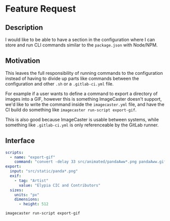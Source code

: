 # Feature Request
<!--
  This is for requesting new features, or improvements/additions
  to existing features.

  This is pre-filled with example values, feel free to
  remove them before populating the template.
  
  If you feel a heading is irrelevant, just remove it.
-->

## Description
<!-- 
  Explain what this is about, try to use full sentences, and make your point clear.
-->
I would like to be able to have a section in the configuration where I can store
and run CLI commands similar to the `package.json` with Node/NPM.

## Motivation
<!--
  Why is this a feature that should be implemented in Commandler
  rather than in your own project using it?
  What makes this fundamental, or reusable, or of demand to 
  other developers?
-->
This leaves the full responsibility of running commands to the configuration
instead of having to divide up parts like commands between the configuration
and other `.sh` or a `.gitlab-ci.yml` file.

For example if a user wants to define a command to export a directory of images
into a GIF, however this is something ImageCaster doesn't support, we'd like to
write the command inside the `imagecaster.yml` file, and have the CI build do something
like `imagecaster run-script export-gif`.

This is also good because ImageCaster is usable between systems, while something like
`.gitlab-ci.yml` is only referenceable by the GitLab runner.

## Interface
<!--
  In some cases you may wish to propose an interface or method names
  to help describe how you'd want to use this, or for others to discuss
  and improve ahead of time before final implementation.
-->
```yml
scripts:
  - name: "export-gif"
    command: "convert -delay 33 src/animated/pandaAww*.png pandaAww.gif"
export:
  input: "src/static/panda*.png"
  exif:
    - tag: "Artist"
      value: "Elypia CIC and Contributors"
  sizes:
    units: "px"
    dimensions:
      - height: 512
```

```
imagecaster run-script export-gif
```
